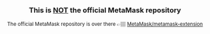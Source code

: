 <h3 align="center">This is <u>NOT</u> the official MetaMask repository</h3>
<p align="center">
<sup>The official MetaMask repository is over there 👉🏽 <a href="https://github.com/MetaMask/metamask-extension">MetaMask/metamask-extension</a></sup>
</p>
